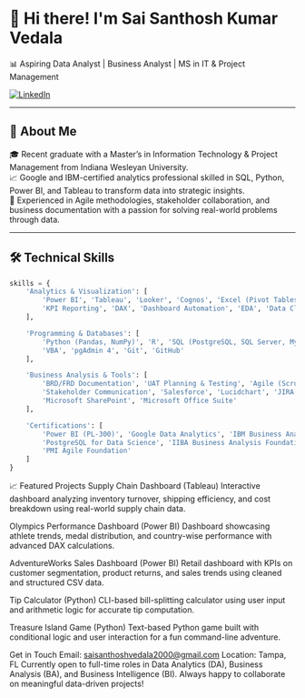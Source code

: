 # 👋 Hi there! I'm Sai Santhosh Kumar Vedala  
📊 Aspiring Data Analyst | Business Analyst | MS in IT & Project Management  

[![LinkedIn](https://img.shields.io/badge/LinkedIn-Connect-blue?style=flat-square&logo=linkedin)](https://www.linkedin.com/in/sai-santhosh-v-371705209/)

---

## 📌 About Me

🎓 Recent graduate with a Master’s in Information Technology & Project Management from Indiana Wesleyan University.  
📈 Google and IBM-certified analytics professional skilled in SQL, Python, Power BI, and Tableau to transform data into strategic insights.  
🧠 Experienced in Agile methodologies, stakeholder collaboration, and business documentation with a passion for solving real-world problems through data.

---

## 🛠️ Technical Skills  

```python
skills = {
    'Analytics & Visualization': [
        'Power BI', 'Tableau', 'Looker', 'Cognos', 'Excel (Pivot Tables, Charts)',
        'KPI Reporting', 'DAX', 'Dashboard Automation', 'EDA', 'Data Cleaning'
    ],

    'Programming & Databases': [
        'Python (Pandas, NumPy)', 'R', 'SQL (PostgreSQL, SQL Server, MySQL, SQLite)',
        'VBA', 'pgAdmin 4', 'Git', 'GitHub'
    ],

    'Business Analysis & Tools': [
        'BRD/FRD Documentation', 'UAT Planning & Testing', 'Agile (Scrum, Kanban)',
        'Stakeholder Communication', 'Salesforce', 'Lucidchart', 'JIRA', 'Confluence',
        'Microsoft SharePoint', 'Microsoft Office Suite'
    ],

    'Certifications': [
        'Power BI (PL-300)', 'Google Data Analytics', 'IBM Business Analyst',
        'PostgreSQL for Data Science', 'IIBA Business Analysis Foundation',
        'PMI Agile Foundation'
    ]
}
```  

📈 Featured Projects
Supply Chain Dashboard (Tableau)
Interactive dashboard analyzing inventory turnover, shipping efficiency, and cost breakdown using real-world supply chain data.

Olympics Performance Dashboard (Power BI)
Dashboard showcasing athlete trends, medal distribution, and country-wise performance with advanced DAX calculations.

AdventureWorks Sales Dashboard (Power BI)
Retail dashboard with KPIs on customer segmentation, product returns, and sales trends using cleaned and structured CSV data.

Tip Calculator (Python)
CLI-based bill-splitting calculator using user input and arithmetic logic for accurate tip computation.

Treasure Island Game (Python)
Text-based Python game built with conditional logic and user interaction for a fun command-line adventure.

Get in Touch
 Email: saisanthoshvedala2000@gmail.com
 Location: Tampa, FL
 Currently open to full-time roles in Data Analytics (DA), Business Analysis (BA), and Business Intelligence (BI).
 Always happy to collaborate on meaningful data-driven projects!


